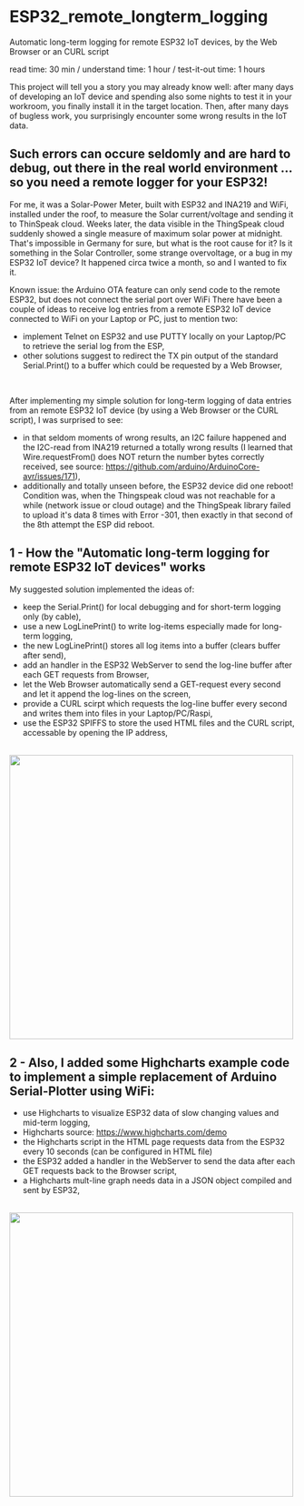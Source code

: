 # ESP32_remote_longterm_logging
Automatic long-term logging for remote ESP32 IoT devices, by the Web Browser or an CURL script

read time: 30 min / understand time: 1 hour / test-it-out time: 1 hours

This project will tell you a story you may already know well: after many days of developing an IoT device and spending also some nights to test it in your workroom, you finally install it in the target location.
Then, after many days of bugless work, you surprisingly encounter some wrong results in the IoT data.
## Such errors can occure seldomly and are hard to debug, out there in the real world environment ... so you need a remote logger for your ESP32!

For me, it was a Solar-Power Meter, built with ESP32 and INA219 and WiFi, installed under the roof, to measure the Solar current/voltage and sending it to ThinSpeak cloud. 
Weeks later, the data visible in the ThingSpeak cloud suddenly showed a single measure of maximum solar power at midnight. That's impossible in Germany for sure, but what is the root cause for it? Is it something in the Solar Controller, some strange overvoltage, or a bug in my ESP32 IoT device? It happened circa twice a month, so and I wanted to fix it.

Known issue: the Arduino OTA feature can only send code to the remote ESP32, but does not connect the serial port over WiFi
There have been a couple of ideas to receive log entries from a remote ESP32 IoT device connected to WiFi on your Laptop or PC, just to mention two: 
- implement Telnet on ESP32 and use PUTTY locally on your Laptop/PC to retrieve the serial log from the ESP,
- other solutions suggest to redirect the TX pin output of the standard Serial.Print() to a buffer which could be requested by a Web Browser,
<br/>

After implementing my simple solution for long-term logging of data entries from an remote ESP32 IoT device (by using a Web Browser or the CURL script), I was surprised to see:
- in that seldom moments of wrong results, an I2C failure happened and the I2C-read from INA219 returned a totally wrong results (I learned that Wire.requestFrom() does NOT return the number bytes correctly received, see source: https://github.com/arduino/ArduinoCore-avr/issues/171),
- additionally and totally unseen before, the ESP32 device did one reboot! Condition was, when the Thingspeak cloud was not reachable for a while (network issue or cloud outage) and the ThingSpeak library failed to upload it's data 8 times with Error -301, then exactly in that second of the 8th attempt the ESP did reboot.

## 1 - How the "Automatic long-term logging for remote ESP32 IoT devices" works
My suggested solution implemented the ideas of:
- keep the Serial.Print() for local debugging and for short-term logging only (by cable),
- use a new LogLinePrint() to write log-items especially made for long-term logging,
- the new LogLinePrint() stores all log items into a buffer (clears buffer after send),
- add an handler in the ESP32 WebServer to send the log-line buffer after each GET requests from Browser,
- let the Web Browser automatically send a GET-request every second and let it append the log-lines on the screen,
- provide a CURL scirpt which requests the log-line buffer every second and writes them into files in your Laptop/PC/Raspi,
- use the ESP32 SPIFFS to store the used HTML files and the CURL script, accessable by opening the IP address,
<br/>

<img src="1_RollerBlind/1_RollerBlind_Photo01.jpg" width="500">
<br/>

## 2 - Also, I added some Highcharts example code to implement a simple replacement of Arduino Serial-Plotter using WiFi:
- use Highcharts to visualize ESP32 data of slow changing values and mid-term logging,
- Highcharts source: https://www.highcharts.com/demo
- the Highcharts script in the HTML page requests data from the ESP32 every 10 seconds (can be configured in HTML file)
- the ESP32 added a handler in the WebServer to send the data after each GET requests back to the Browser script,
- a Highcharts mult-line graph needs data in a JSON object compiled and sent by ESP32,
<br/>

<img src="1_RollerBlind/1_RollerBlind_Photo01.jpg" width="500">
<br/>
